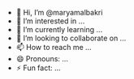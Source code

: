 - 👋 Hi, I’m @maryamalbakri
- 👀 I’m interested in ...
- 🌱 I’m currently learning ...
- 💞️ I’m looking to collaborate on ...
- 📫 How to reach me ...
- 😄 Pronouns: ...
- ⚡ Fun fact: ...

<!---
maryamalbakri/maryamalbakri is a ✨ special ✨ repository because its `README.md` (this file) appears on your GitHub profile.

You can click the Preview link to take a look at your changes.
--->
